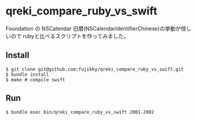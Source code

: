 # qreki_compare_ruby_vs_swift
Foundation の NSCalendar 旧暦(NSCalendarIdentifierChinese)の挙動が怪しいので
rubyと比べるスクリプトを作ってみました。

## Install
    $ git clone git@github.com:fujikky/qreki_compare_ruby_vs_swift.git
    $ bundle install
    $ make # compile swift

## Run
    $ bundle exec bin/qreki_compare_ruby_vs_swift 2001-2002
